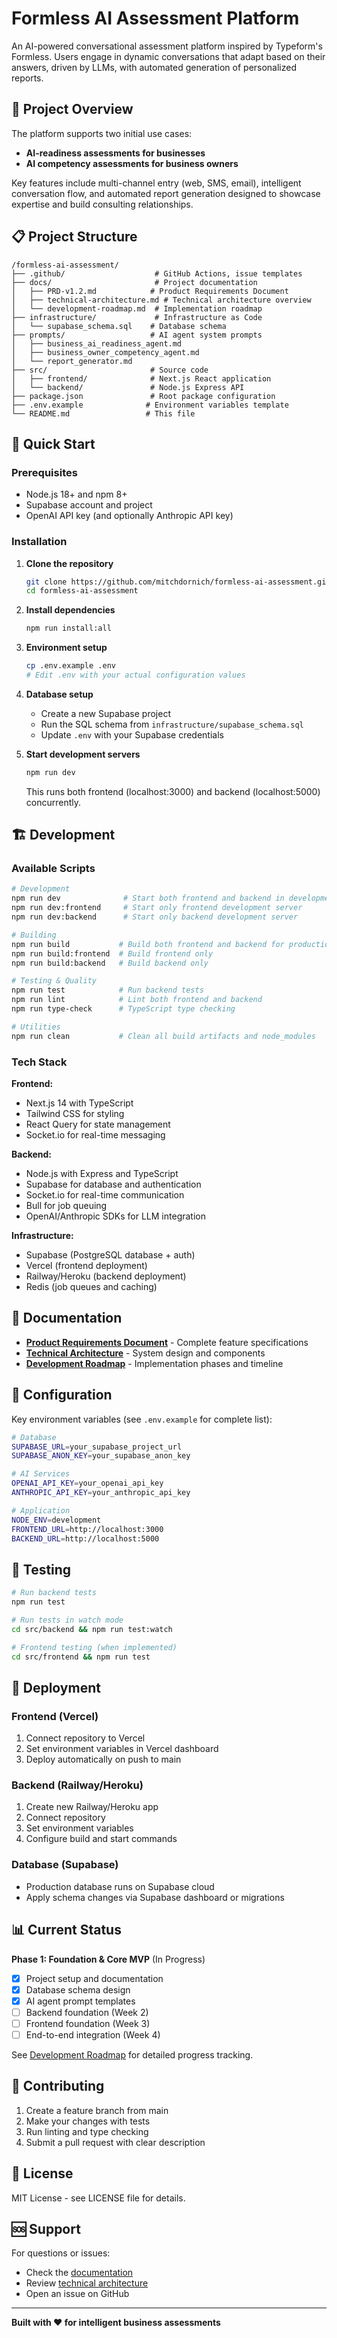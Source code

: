 # Formless AI Assessment Platform

An AI-powered conversational assessment platform inspired by Typeform's Formless. Users engage in dynamic conversations that adapt based on their answers, driven by LLMs, with automated generation of personalized reports.

## 🎯 Project Overview

The platform supports two initial use cases:
- **AI-readiness assessments for businesses**
- **AI competency assessments for business owners**

Key features include multi-channel entry (web, SMS, email), intelligent conversation flow, and automated report generation designed to showcase expertise and build consulting relationships.

## 📋 Project Structure

```
/formless-ai-assessment/
├── .github/                    # GitHub Actions, issue templates
├── docs/                       # Project documentation
│   ├── PRD-v1.2.md            # Product Requirements Document
│   ├── technical-architecture.md # Technical architecture overview
│   └── development-roadmap.md  # Implementation roadmap
├── infrastructure/             # Infrastructure as Code
│   └── supabase_schema.sql    # Database schema
├── prompts/                   # AI agent system prompts
│   ├── business_ai_readiness_agent.md
│   ├── business_owner_competency_agent.md
│   └── report_generator.md
├── src/                       # Source code
│   ├── frontend/              # Next.js React application
│   └── backend/               # Node.js Express API
├── package.json               # Root package configuration
├── .env.example              # Environment variables template
└── README.md                 # This file
```

## 🚀 Quick Start

### Prerequisites

- Node.js 18+ and npm 8+
- Supabase account and project
- OpenAI API key (and optionally Anthropic API key)

### Installation

1. **Clone the repository**
   ```bash
   git clone https://github.com/mitchdornich/formless-ai-assessment.git
   cd formless-ai-assessment
   ```

2. **Install dependencies**
   ```bash
   npm run install:all
   ```

3. **Environment setup**
   ```bash
   cp .env.example .env
   # Edit .env with your actual configuration values
   ```

4. **Database setup**
   - Create a new Supabase project
   - Run the SQL schema from `infrastructure/supabase_schema.sql`
   - Update `.env` with your Supabase credentials

5. **Start development servers**
   ```bash
   npm run dev
   ```

   This runs both frontend (localhost:3000) and backend (localhost:5000) concurrently.

## 🏗️ Development

### Available Scripts

```bash
# Development
npm run dev              # Start both frontend and backend in development mode
npm run dev:frontend     # Start only frontend development server
npm run dev:backend      # Start only backend development server

# Building
npm run build           # Build both frontend and backend for production
npm run build:frontend  # Build frontend only
npm run build:backend   # Build backend only

# Testing & Quality
npm run test            # Run backend tests
npm run lint            # Lint both frontend and backend
npm run type-check      # TypeScript type checking

# Utilities
npm run clean           # Clean all build artifacts and node_modules
```

### Tech Stack

**Frontend:**
- Next.js 14 with TypeScript
- Tailwind CSS for styling
- React Query for state management
- Socket.io for real-time messaging

**Backend:**
- Node.js with Express and TypeScript
- Supabase for database and authentication
- Socket.io for real-time communication
- Bull for job queuing
- OpenAI/Anthropic SDKs for LLM integration

**Infrastructure:**
- Supabase (PostgreSQL database + auth)
- Vercel (frontend deployment)
- Railway/Heroku (backend deployment)
- Redis (job queues and caching)

## 📖 Documentation

- **[Product Requirements Document](docs/PRD-v1.2.md)** - Complete feature specifications
- **[Technical Architecture](docs/technical-architecture.md)** - System design and components
- **[Development Roadmap](docs/development-roadmap.md)** - Implementation phases and timeline

## 🔧 Configuration

Key environment variables (see `.env.example` for complete list):

```bash
# Database
SUPABASE_URL=your_supabase_project_url
SUPABASE_ANON_KEY=your_supabase_anon_key

# AI Services
OPENAI_API_KEY=your_openai_api_key
ANTHROPIC_API_KEY=your_anthropic_api_key

# Application
NODE_ENV=development
FRONTEND_URL=http://localhost:3000
BACKEND_URL=http://localhost:5000
```

## 🧪 Testing

```bash
# Run backend tests
npm run test

# Run tests in watch mode
cd src/backend && npm run test:watch

# Frontend testing (when implemented)
cd src/frontend && npm run test
```

## 🚢 Deployment

### Frontend (Vercel)
1. Connect repository to Vercel
2. Set environment variables in Vercel dashboard
3. Deploy automatically on push to main

### Backend (Railway/Heroku)
1. Create new Railway/Heroku app
2. Connect repository
3. Set environment variables
4. Configure build and start commands

### Database (Supabase)
- Production database runs on Supabase cloud
- Apply schema changes via Supabase dashboard or migrations

## 📊 Current Status

**Phase 1: Foundation & Core MVP** (In Progress)
- [x] Project setup and documentation
- [x] Database schema design
- [x] AI agent prompt templates
- [ ] Backend foundation (Week 2)
- [ ] Frontend foundation (Week 3)
- [ ] End-to-end integration (Week 4)

See [Development Roadmap](docs/development-roadmap.md) for detailed progress tracking.

## 🤝 Contributing

1. Create a feature branch from main
2. Make your changes with tests
3. Run linting and type checking
4. Submit a pull request with clear description

## 📄 License

MIT License - see LICENSE file for details.

## 🆘 Support

For questions or issues:
- Check the [documentation](docs/)
- Review [technical architecture](docs/technical-architecture.md)
- Open an issue on GitHub

---

**Built with ❤️ for intelligent business assessments**